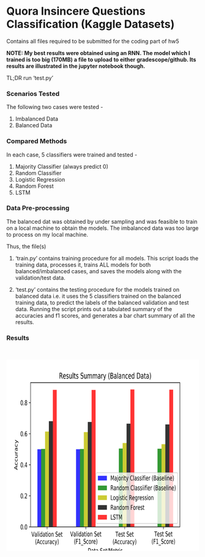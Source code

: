 
# Quora Insincere Questions Classification (Kaggle Datasets)
Contains all files required to be submitted for the coding part of hw5
 
**NOTE: My best results were obtained using an RNN. The model which I trained is too big (170MB) a file to upload to either gradescope/github. Its results are illustrated in the jupyter notebook though.**

TL;DR  run ‘test.py’

### Scenarios Tested
The following two cases were tested - 
1. Imbalanced Data
2. Balanced Data

### Compared Methods
In each case, 5 classifiers were trained and tested - 
1. Majority Classifier (always predict 0)
2. Random Classifier
3. Logistic Regression
4. Random Forest
5. LSTM

### Data Pre-processing
The balanced dat was obtained by under sampling and was feasible to train on a local machine to obtain the models. The imbalanced data was too large to process on my local machine. 

Thus, the file(s)
1. ‘train.py’ contains training procedure for all models. This script loads the training data, processes it, trains ALL models for both balanced/imbalanced cases, and saves the models along with the validation/test data.

2. ‘test.py’ contains the testing procedure for the models trained on balanced data i.e. it uses the 5 classifiers trained on the balanced training data, to predict the labels of the balanced validation and test data. Running the script prints out a tabulated summary of the accuracies and f1 scores, and generates a bar chart summary of all the results.

### Results
<br />
<p align="left">
  <a href="https://github.com/rushitnshah/Quora-Insincere-Questions-Classification/blob/master/Result_Summary.png">
    <img src="Result_Summary.png" alt="Logo" width="600" height="500">
  </a>
  </p>
</p>

